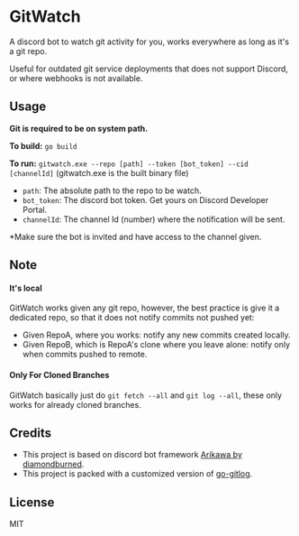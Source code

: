 # GitWatch

A discord bot to watch git activity for you, works everywhere as long as it's a git repo.

Useful for outdated git service deployments that does not support Discord, or where webhooks is not available.

## Usage

**Git is required to be on system path.**

**To build:** `go build`

**To run:** `gitwatch.exe --repo [path] --token [bot_token] --cid [channelId]` (gitwatch.exe is the built binary file)

- `path`: The absolute path to the repo to be watch.
- `bot_token`: The discord bot token. Get yours on Discord Developer Portal.
- `channelId`: The channel Id (number) where the notification will be sent.

\*Make sure the bot is invited and have access to the channel given.

## Note

#### It's local

GitWatch works given any git repo, however, the best practice is give it a dedicated repo, so that it does not notify commits not pushed yet:

- Given RepoA, where you works: notify any new commits created locally.
- Given RepoB, which is RepoA's clone where you leave alone: notify only when commits pushed to remote.

#### Only For Cloned Branches

GitWatch basically just do `git fetch --all` and `git log --all`, these only works for already cloned branches.

## Credits

- This project is based on discord bot framework [Arikawa by diamondburned](https://github.com/diamondburned/arikawa).
- This project is packed with a customized version of [go-gitlog](https://github.com/wadackel/go-gitlog).

## License

MIT
